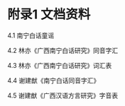 # 附录1 文档资料

4.1 南宁白话童谣

4.2 林亦《广西南宁白话研究》同音字汇

4.3 林亦《广西南宁白话研究》词汇表

4.4 谢建猷《南宁白话同音字汇》

4.5 谢建猷《广西汉语方言研究》字音表